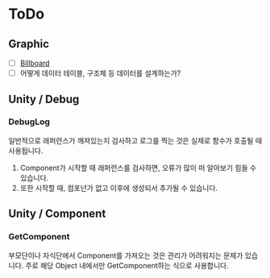 # ToDo
## Graphic
- [ ] [Billboard](http://www.opengl-tutorial.org/intermediate-tutorials/billboards-particles/billboards/)
- [ ] 어떻게 데이터 테이블, 구조체 등 데이터를 설계하는가?

## Unity / Debug
### DebugLog
일반적으로 래퍼런스가 깨져있는지 검사하고 로그를 찍는 것은 실제로 함수가 호출될 때 사용됩니다.

1. Component가 시작할 때 래퍼런스를 검사하면, 오류가 많이 떠 알아보기 힘들 수 있습니다.
2. 또한 시작할 때, 컴포넌가 없고 이후에 생성되서 추가될 수 있습니다.

## Unity / Component
### GetComponent
부모단이나 자식단에서 Component를 가져오는 것은 관리가 어려워지는 문제가 있습니다. 주로 해당 Object 내에서만 GetComponent하는 식으로 사용합니다.
